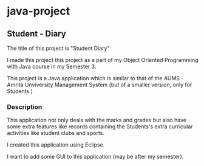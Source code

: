 # java-project

## Student - Diary

The title of this project is "Student Diary"

I made this project this project as a part of my Object Oriented Programming with Java course in my Semester 3.

This project is a Java application which is similar to that of the AUMS - Amrita Unviversity Management System (but of a smaller version, only for Students.)

### Description

This application not only deals with the marks and grades but also have some extra features like records containing the Students's extra curricular activities like student clubs and sports.

I created this application using Eclipse.

I want to add some GUI to this application (may be after my semester).
